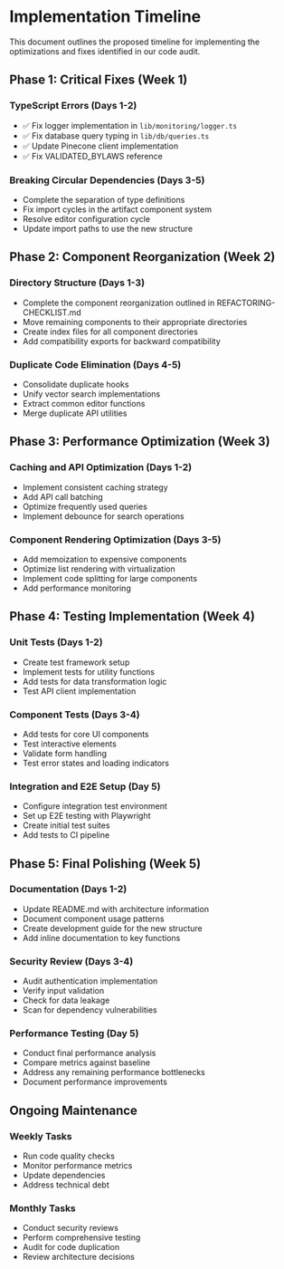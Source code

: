 # Implementation Timeline

This document outlines the proposed timeline for implementing the optimizations and fixes identified in our code audit.

## Phase 1: Critical Fixes (Week 1)

### TypeScript Errors (Days 1-2)
- ✅ Fix logger implementation in `lib/monitoring/logger.ts`
- ✅ Fix database query typing in `lib/db/queries.ts`
- ✅ Update Pinecone client implementation
- ✅ Fix VALIDATED_BYLAWS reference

### Breaking Circular Dependencies (Days 3-5)
- Complete the separation of type definitions
- Fix import cycles in the artifact component system
- Resolve editor configuration cycle
- Update import paths to use the new structure

## Phase 2: Component Reorganization (Week 2)

### Directory Structure (Days 1-3)
- Complete the component reorganization outlined in REFACTORING-CHECKLIST.md
- Move remaining components to their appropriate directories
- Create index files for all component directories
- Add compatibility exports for backward compatibility

### Duplicate Code Elimination (Days 4-5)
- Consolidate duplicate hooks
- Unify vector search implementations
- Extract common editor functions
- Merge duplicate API utilities

## Phase 3: Performance Optimization (Week 3)

### Caching and API Optimization (Days 1-2)
- Implement consistent caching strategy
- Add API call batching
- Optimize frequently used queries
- Implement debounce for search operations

### Component Rendering Optimization (Days 3-5)
- Add memoization to expensive components
- Optimize list rendering with virtualization
- Implement code splitting for large components
- Add performance monitoring

## Phase 4: Testing Implementation (Week 4)

### Unit Tests (Days 1-2)
- Create test framework setup
- Implement tests for utility functions
- Add tests for data transformation logic
- Test API client implementation

### Component Tests (Days 3-4)
- Add tests for core UI components
- Test interactive elements
- Validate form handling
- Test error states and loading indicators

### Integration and E2E Setup (Day 5)
- Configure integration test environment
- Set up E2E testing with Playwright
- Create initial test suites
- Add tests to CI pipeline

## Phase 5: Final Polishing (Week 5)

### Documentation (Days 1-2)
- Update README.md with architecture information
- Document component usage patterns
- Create development guide for the new structure
- Add inline documentation to key functions

### Security Review (Days 3-4)
- Audit authentication implementation
- Verify input validation
- Check for data leakage
- Scan for dependency vulnerabilities

### Performance Testing (Day 5)
- Conduct final performance analysis
- Compare metrics against baseline
- Address any remaining performance bottlenecks
- Document performance improvements

## Ongoing Maintenance

### Weekly Tasks
- Run code quality checks
- Monitor performance metrics
- Update dependencies
- Address technical debt

### Monthly Tasks
- Conduct security reviews
- Perform comprehensive testing
- Audit for code duplication
- Review architecture decisions